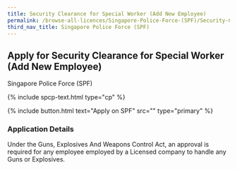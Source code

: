 ```yaml
---
title: Security Clearance for Special Worker (Add New Employee)
permalink: /browse-all-licences/Singapore-Police-Force-(SPF)/Security-Clearance-for-Special-Worker-(Add-New-Employee)
third_nav_title: Singapore Police Force (SPF)
---
```


## Apply for Security Clearance for Special Worker (Add New Employee)

Singapore Police Force (SPF)

{% include spcp-text.html type="cp" %}

{% include button.html text="Apply on SPF" src="" type="primary" %}

<H3>Application Details</H3>

Under the Guns, Explosives And Weapons Control Act, an approval is required for any employee employed by a Licensed company to handle any Guns or  Explosives. 

